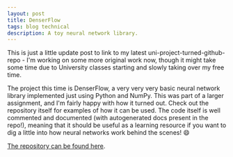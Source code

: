```yaml
---
layout: post
title: DenserFlow
tags: blog technical
description: A toy neural network library.
---
```


This is just a little update post to link to my latest uni-project-turned-github-repo - I'm working on some more original work now, though it might take some time due to University classes starting and slowly taking over my free time.

The project this time is DenserFlow, a very very very basic neural network library implemented just using Python and NumPy. This was part of a larger assignment, and I'm fairly happy with how it turned out. Check out the repository itself for examples of how it can be used. The code itself is well commented and documented (with autogenerated docs present in the repo!), meaning that it should be useful as a learning resource if you want to dig a little into how neural networks work behind the scenes! 😄

[The repository can be found here](https://github.com/hamishivi/DenserFlow).